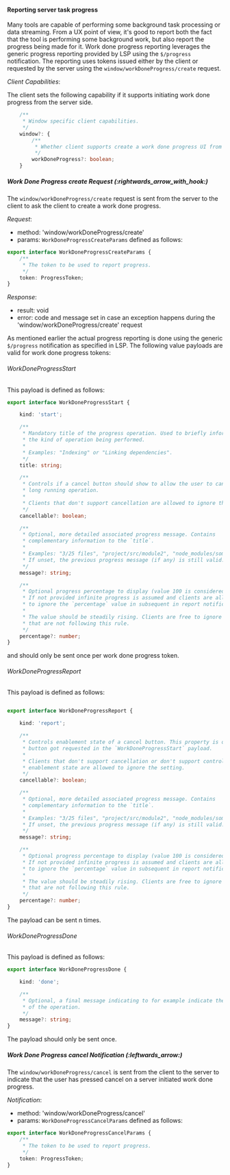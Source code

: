 #### Reporting server task progress

Many tools are capable of performing some background task processing or data streaming. From a UX point of view, it's good to report both the fact that the tool is performing some background work, but also report the progress being made for it. Work done progress reporting leverages the generic progress reporting provided by LSP using the `$/progress` notification. The reporting uses tokens issued either by the client or requested by the server using the `window/workDoneProgress/create` request.

_Client Capabilities_:

The client sets the following capability if it supports initiating work done progress from the server side.

```ts
	/**
	 * Window specific client capabilities.
	 */
	window?: {
		/**
		 * Whether client supports create a work done progress UI from the server side.
		 */
		workDoneProgress?: boolean;
	}
```

##### Work Done Progress create Request (:rightwards_arrow_with_hook:)

The `window/workDoneProgress/create` request is sent from the server to the client to ask the client to create a work done progress.

_Request_:

* method: 'window/workDoneProgress/create'
* params: `WorkDoneProgressCreateParams` defined as follows:

```ts
export interface WorkDoneProgressCreateParams {
	/**
	 * The token to be used to report progress.
	 */
	token: ProgressToken;
}
```

_Response_:

* result: void
* error: code and message set in case an exception happens during the 'window/workDoneProgress/create' request

As mentioned earlier the actual progress reporting is done using the generic `$/progress` notification as specified in LSP. The following value payloads are valid for work done progress tokens:

###### WorkDoneProgressStart

This payload is defined as follows:

```ts
export interface WorkDoneProgressStart {

	kind: 'start';

	/**
	 * Mandatory title of the progress operation. Used to briefly inform about
	 * the kind of operation being performed.
	 *
	 * Examples: "Indexing" or "Linking dependencies".
	 */
	title: string;

	/**
	 * Controls if a cancel button should show to allow the user to cancel the
	 * long running operation.
	 *
	 * Clients that don't support cancellation are allowed to ignore the setting.
	 */
	cancellable?: boolean;

	/**
	 * Optional, more detailed associated progress message. Contains
	 * complementary information to the `title`.
	 *
	 * Examples: "3/25 files", "project/src/module2", "node_modules/some_dep".
	 * If unset, the previous progress message (if any) is still valid.
	 */
	message?: string;

	/**
	 * Optional progress percentage to display (value 100 is considered 100%).
	 * If not provided infinite progress is assumed and clients are allowed
	 * to ignore the `percentage` value in subsequent in report notifications.
	 *
	 * The value should be steadily rising. Clients are free to ignore values
	 * that are not following this rule.
	 */
	percentage?: number;
}
```

and should only be sent once per work done progress token.

###### WorkDoneProgressReport

This payload is defined as follows:

```ts

export interface WorkDoneProgressReport {

	kind: 'report';

	/**
	 * Controls enablement state of a cancel button. This property is only valid if a cancel
	 * button got requested in the `WorkDoneProgressStart` payload.
	 *
	 * Clients that don't support cancellation or don't support control the button's
	 * enablement state are allowed to ignore the setting.
	 */
	cancellable?: boolean;

	/**
	 * Optional, more detailed associated progress message. Contains
	 * complementary information to the `title`.
	 *
	 * Examples: "3/25 files", "project/src/module2", "node_modules/some_dep".
	 * If unset, the previous progress message (if any) is still valid.
	 */
	message?: string;

	/**
	 * Optional progress percentage to display (value 100 is considered 100%).
	 * If not provided infinite progress is assumed and clients are allowed
	 * to ignore the `percentage` value in subsequent in report notifications.
	 *
	 * The value should be steadily rising. Clients are free to ignore values
	 * that are not following this rule.
	 */
	percentage?: number;
}
```

The payload can be sent n times.

###### WorkDoneProgressDone

This payload is defined as follows:

```ts
export interface WorkDoneProgressDone {

	kind: 'done';

	/**
	 * Optional, a final message indicating to for example indicate the outcome
	 * of the operation.
	 */
	message?: string;
}
```

The payload should only be sent once.

##### Work Done Progress cancel Notification (:leftwards_arrow:)

The `window/workDoneProgress/cancel` is sent from the client to the server to indicate that the user has pressed cancel on a server initiated work done progress.

_Notification_:

* method: 'window/workDoneProgress/cancel'
* params: `WorkDoneProgressCancelParams` defined as follows:

```ts
export interface WorkDoneProgressCancelParams {
	/**
	 * The token to be used to report progress.
	 */
	token: ProgressToken;
}
```